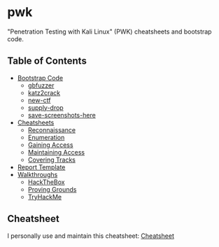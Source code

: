 # pwk
"Penetration Testing with Kali Linux" (PWK) cheatsheets and bootstrap code. 

## Table of Contents
* [Bootstrap Code](/bootstrap-code/)
  * [gbfuzzer](/bootstrap-code/gbfuzzer.py)
  * [katz2crack](/bootstrap-code/katz2crack.py)
  * [new-ctf](/bootstrap-code/new-ctf.sh)
  * [supply-drop](/bootstrap-code/supply-drop.sh)
  * [save-screenshots-here](/bootstrap-code/save-screenshots-here.py)
* [Cheatsheets](/cheatsheets/)
  * [Reconnaissance](/cheatsheets/01_reconnaissance.md)
  * [Enumeration](/cheatsheets/02_enumeration.md)
  * [Gaining Access](/cheatsheets/03_gaining-access.md)
  * [Maintaining Access](/cheatsheets/04_maintaining-access.md)
  * [Covering Tracks](/cheatsheets/05_covering-tracks.md)
* [Report Template](/report/)
* [Walkthroughs](/walkthroughs/)
  * [HackTheBox](/walkthroughs/htb/)
  * [Proving Grounds](/walkthroughs/pg/)
  * [TryHackMe](/walkthroughs/thm/)

## Cheatsheet
I personally use and maintain this cheatsheet: [Cheatsheet](/cheatsheets/README.md)